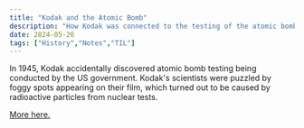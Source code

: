 ```yaml
---
title: "Kodak and the Atomic Bomb"
description: "How Kodak was connected to the testing of the atomic bomb"
date: 2024-05-26
tags: ["History","Notes","TIL"]
---
```

In 1945, Kodak accidentally discovered atomic bomb testing being conducted by the US government. Kodak's scientists were puzzled by foggy spots appearing on their film, which turned out to be caused by radioactive particles from nuclear tests. 

[More here.](https://www.popularmechanics.com/science/energy/a21382/how-kodak-accidentally-discovered-radioactive-fallout/)